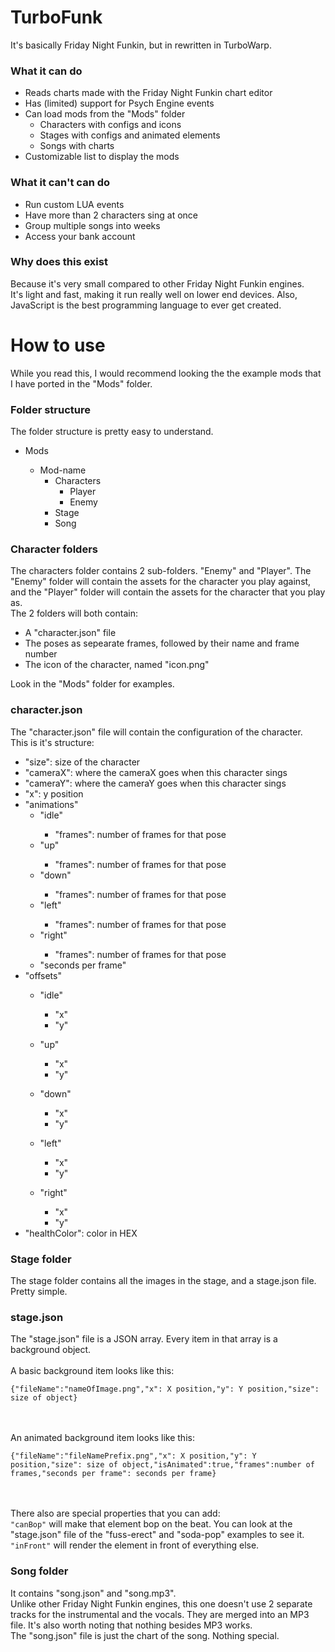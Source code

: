 # TurboFunk
It's basically Friday Night Funkin, but in rewritten in TurboWarp.
### What it can do
<ul>
  <li>Reads charts made with the Friday Night Funkin chart editor</li>
  <li>Has (limited) support for Psych Engine events</li>
  <li>Can load mods from the "Mods" folder
    <ul>
      <li>Characters with configs and icons</li>
      <li>Stages with configs and animated elements</li>
      <li>Songs with charts</li>
    </ul>
  </li>
  <li>Customizable list to display the mods </li>
</ul>

### What it can't can do
<ul>
  <li>Run custom LUA events</li>
  <li>Have more than 2 characters sing at once</li>
  <li>Group multiple songs into weeks</li>
  <li>Access your bank account</li>
</ul>

### Why does this exist
Because it's very small compared to other Friday Night Funkin engines.<br>
It's light and fast, making it run really well on lower end devices. Also, JavaScript is the best programming language to ever get created.

# How to use
While you read this, I would recommend looking the the example mods that I have ported in the "Mods" folder.
### Folder structure
The folder structure is pretty easy to understand.<br>
<ul>
  <li>Mods</li>
  <ul>
  <li>Mod-name
    <ul>
      <li>Characters
    <ul>
      <li>Player</li>
      <li>Enemy</li>
    </ul>
  </li>
      <li>Stage</li>
      <li>Song</li>
    </ul>
  </li>
  </ul>
</ul>

### Character folders
The characters folder contains 2 sub-folders. "Enemy" and "Player". The "Enemy" folder will contain the assets for the character you play against, and the "Player" folder will contain the assets for the character that you play as.<br>
The 2 folders will both contain:
<ul>
  <li>A "character.json" file</li>
  <li>The poses as sepearate frames, followed by their name and frame number</li>
  <li>The icon of the character, named "icon.png"</li>
</ul>
Look in the "Mods" folder for examples.

### character.json
The "character.json" file will contain the configuration of the character.<br>
This is it's structure:
<ul>
  <li>"size": size of the character</li>
  <li>"cameraX": where the cameraX goes when this character sings</li>
  <li>"cameraY": where the cameraY goes when this character sings</li>
  <li>"x": y position</li>
  <li>"animations"
    <ul>
      <li>"idle"</li>
      <ul>
      <li>"frames": number of frames for that pose</li>
      </ul>
      <li>"up"</li>
            <ul>
      <li>"frames": number of frames for that pose</li>
      </ul>
      <li>"down"</li>
            <ul>
      <li>"frames": number of frames for that pose</li>
      </ul>
      <li>"left"</li>
            <ul>
      <li>"frames": number of frames for that pose</li>
      </ul>
      <li>"right"</li>
            <ul>
      <li>"frames": number of frames for that pose</li>
      </ul>
      <li>"seconds per frame"</li>
    </ul>
  </li>
    <li>"offsets"</li>
    <ul>
    <li>"idle"</li>
    <ul>
    <li>"x"</li>
    <li>"y"</li>
    </ul>
    </ul>
    <ul>
    <li>"up"</li>
    <ul>
    <li>"x"</li>
    <li>"y"</li>
    </ul>
    </ul>
    <ul>
    <li>"down"</li>
    <ul>
    <li>"x"</li>
    <li>"y"</li>
    </ul>
    </ul>
    <ul>
    <li>"left"</li>
    <ul>
    <li>"x"</li>
    <li>"y"</li>
    </ul>
    </ul>
    <ul>
    <li>"right"</li>
    <ul>
    <li>"x"</li>
    <li>"y"</li>
    </ul>
    </ul>
    <li>"healthColor": color in HEX</li>
</ul>

### Stage folder
The stage folder contains all the images in the stage, and a stage.json file. Pretty simple.

### stage.json
The "stage.json" file is a JSON array. Every item in that array is a background object.<br><br>
A basic background item looks like this:<br>
```
{"fileName":"nameOfImage.png","x": X position,"y": Y position,"size": size of object}
```
<br><br>
An animated background item looks like this:<br>
```
{"fileName":"fileNamePrefix.png","x": X position,"y": Y position,"size": size of object,"isAnimated":true,"frames":number of frames,"seconds per frame": seconds per frame}
```
<br><br>
There also are special properties that you can add:<br>
```"canBop"``` will make that element bop on the beat. You can look at the "stage.json" file of the "fuss-erect" and "soda-pop" examples to see it.<br>
```"inFront"``` will render the element in front of everything else.
### Song folder
It contains "song.json" and "song.mp3".<br>
Unlike other Friday Night Funkin engines, this one doesn't use 2 separate tracks for the instrumental and the vocals. They are merged into an MP3 file. It's also worth noting that nothing besides MP3 works.<br>
The "song.json" file is just the chart of the song. Nothing special.


<br>
<br>
<br>
<br>
<br>
<br>
<br>
<br>
<br>
<br>
<br>
<br>
<br>
<br>
<br>
<br>
<br>
<br>
<br>
<br>
<br>
<br>
<br>
<br>
<br>
<br>
<br>
<br>
<br>
<br>
<br>
<br>
<br>
<br>
<br>
<br>
<br>
<br>
<br>
<br>
<br>
<br>
<br>
<br>
<br>
<br>
<br>
<br>
<br>
<br>
<br>
<br>
<br>
<br>
<br>
<br>
<br>
<br>
<br>
<br>
<br>
<br>
<br>
<br>
<br>
<br>
<br>
<br>
<br>
<br>
<br>
<br>
<br>
<br>
<br>
<br>
<br>
<br>
<br>
<br>
<br>
<br>
<br>
<br>
<br>
<br>
<br>
<br>
<br>
<br>

[![cantaloupe](https://img.youtube.com/vi/mYiBdMnIT88/0.jpg)](https://www.youtube.com/watch?v=mYiBdMnIT88)
